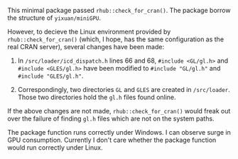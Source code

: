 This minimal package passed `rhub::check_for_cran()`. The package borrow the structure of `yixuan/miniGPU`. 

However, to decieve the Linux environment provided by `rhub::check_for_cran()` (which, I hope, has the same configuration as the real CRAN server), several changes have been made:

1. In `/src/loader/icd_dispatch.h` lines 66 and 68, `#include <GL/gl.h>` and `#include <GLES/gl.h>` have been modified to `#include "GL/gl.h"` and `#include "GLES/gl.h"`.

2. Correspondingly, two directories `GL` and `GLES` are created in `/src/loader`. Those two directories hold the `gl.h` files found online.

If the above changes are not made, `rhub::check_for_cran()` would freak out over the failure of finding `gl.h` files which are not on the system paths.

The package function runs correctly under Windows. I can observe surge in GPU consumption. Currently I don't care whether the package function would run correctly under Linux.

